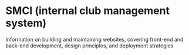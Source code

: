 # **SMCI (internal club management system)**
Information on building and maintaining websites, covering front-end and back-end development, design principles, and deployment strategies
